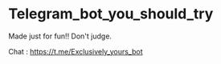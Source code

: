 # Telegram_bot_you_should_try
Made just for fun!! Don't judge.

Chat : https://t.me/Exclusively_yours_bot
